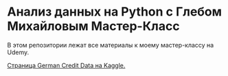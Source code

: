 # Анализ данных на Python с Глебом Михайловым Мастер-Класс

В этом репозитории лежат все материалы к моему мастер-классу на Udemy.

[Страница German Credit Data на Kaggle.](https://www.kaggle.com/uciml/german-credit)
